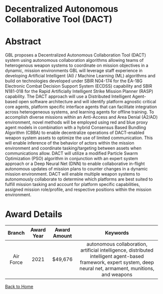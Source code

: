 
Decentralized Autonomous Collaborative Tool (DACT)
==================================================

# Abstract


GBL proposes a Decentralized Autonomous Collaboration Tool (DACT) system using autonomous collaboration algorithms allowing teams of heterogenous weapon systems to coordinate on mission objectives in a dynamic, mission environments GBL will leverage staff experience in developing Artificial Intelligent (AI) / Machine Learning (ML) algorithms and build on technologies developed under SBIR N04-174 for the EA-18G Electronic Combat Decision Support System (ECDSS) capability and SBIR N181-018 for the Rapid Artificially Intelligent Strike Mission Planner (RASP) capability. The DACT approach will use a Distributed Intelligent Agent-based open software architecture and will identify platform agnostic critical core agents, platform specific interface agents that can facilitate integration across heterogeneous systems, and learning agents for offline training. To accomplish diverse missions within an Anti-Access and Area Denial (A2/AD) environment, novel methods will be employed using red and blue proxy agent models in combination with a hybrid Consensus Based Bundling Algorithm (CBBA) to enable decentralize operations of DACT-enabled weapon system assets to optimize the use of limited communication. This will enable inference of the behavior of actors within the mission environment and coordinate tasking/targeting between assets when communications allow. DACT will utilize a modified Particle Swarm Optimization (PSO) algorithm in conjunction with an expert system approach or a Deep Neural Net (DNN) to enable collaborative in-flight autonomous updates of mission plans to counter changes in a dynamic mission environment. DACT will enable multiple weapon systems to autonomously collaborate to determine which platforms are best suited to fulfill mission tasking and account for platform specific capabilities, assigned mission role/profile, and respective positions within the mission environment.  

# Award Details

|Branch|Award Year|Award Amount|Keywords|
| :---: | :---: | :---: | :---: |
|Air Force|2021|$49,676|autonomous collaboration, artificial intelligence, distributed intelligent agent-based framework, expert system, deep neural net, armament, munitions, and weapons|
  
  


[Back to Home](https://github.com/chrischow/dod_sbir_awards/Reports/DJ/#1603)